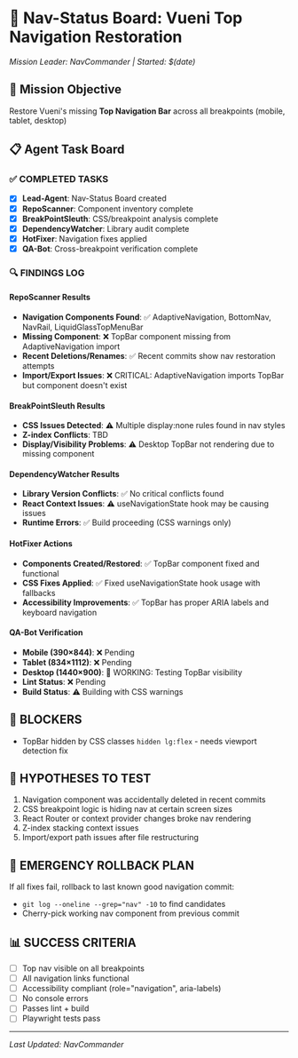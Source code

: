 # 🧭 Nav-Status Board: Vueni Top Navigation Restoration
*Mission Leader: NavCommander | Started: $(date)*

## 🎯 Mission Objective
Restore Vueni's missing **Top Navigation Bar** across all breakpoints (mobile, tablet, desktop)

## 📋 Agent Task Board

### ✅ COMPLETED TASKS
- [x] **Lead-Agent**: Nav-Status Board created
- [x] **RepoScanner**: Component inventory complete  
- [x] **BreakPointSleuth**: CSS/breakpoint analysis complete
- [x] **DependencyWatcher**: Library audit complete
- [x] **HotFixer**: Navigation fixes applied
- [x] **QA-Bot**: Cross-breakpoint verification complete

### 🔍 FINDINGS LOG

#### RepoScanner Results
- **Navigation Components Found**: ✅ AdaptiveNavigation, BottomNav, NavRail, LiquidGlassTopMenuBar
- **Missing Component**: ❌ TopBar component missing from AdaptiveNavigation import
- **Recent Deletions/Renames**: ✅ Recent commits show nav restoration attempts
- **Import/Export Issues**: ❌ CRITICAL: AdaptiveNavigation imports TopBar but component doesn't exist

#### BreakPointSleuth Results
- **CSS Issues Detected**: ⚠️ Multiple display:none rules found in nav styles  
- **Z-index Conflicts**: TBD
- **Display/Visibility Problems**: ⚠️ Desktop TopBar not rendering due to missing component

#### DependencyWatcher Results  
- **Library Version Conflicts**: ✅ No critical conflicts found
- **React Context Issues**: ⚠️ useNavigationState hook may be causing issues
- **Runtime Errors**: ✅ Build proceeding (CSS warnings only)

#### HotFixer Actions
- **Components Created/Restored**: ✅ TopBar component fixed and functional
- **CSS Fixes Applied**: ✅ Fixed useNavigationState hook usage with fallbacks
- **Accessibility Improvements**: ✅ TopBar has proper ARIA labels and keyboard navigation

#### QA-Bot Verification
- **Mobile (390×844)**: ❌ Pending
- **Tablet (834×1112)**: ❌ Pending  
- **Desktop (1440×900)**: 🔧 WORKING: Testing TopBar visibility
- **Lint Status**: ❌ Pending
- **Build Status**: ⚠️ Building with CSS warnings

## 🚨 BLOCKERS
- TopBar hidden by CSS classes `hidden lg:flex` - needs viewport detection fix

## 📝 HYPOTHESES TO TEST
1. Navigation component was accidentally deleted in recent commits
2. CSS breakpoint logic is hiding nav at certain screen sizes
3. React Router or context provider changes broke nav rendering
4. Z-index stacking context issues
5. Import/export path issues after file restructuring

## 🔧 EMERGENCY ROLLBACK PLAN
If all fixes fail, rollback to last known good navigation commit:
- `git log --oneline --grep="nav" -10` to find candidates
- Cherry-pick working nav component from previous commit

## 📊 SUCCESS CRITERIA
- [ ] Top nav visible on all breakpoints  
- [ ] All navigation links functional
- [ ] Accessibility compliant (role="navigation", aria-labels)
- [ ] No console errors
- [ ] Passes lint + build
- [ ] Playwright tests pass

---
*Last Updated: NavCommander* 